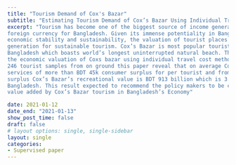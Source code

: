 ```yaml
---
title: "Tourism Demand of Cox's Bazar"
subtitle: "Estimating Tourism Demand of Cox’s Bazar Using Individual Travel Cost Method"
excerpt: "Tourism has become one of the biggest source of income generation, employment and
foreign currency for Bangladesh. Given its immense potentiality in Bangladesh for future
economic stability and sustainability, the valuation of tourist places is needed for policy
generation for sustainable tourism. Cox’s Bazar is most popular tourist destination in
Bangladesh which boasts world’s longest uninterrupted natural beach. This paper find out
the economic valuation of Coxs bazar using individual travel cost method. By collecting
246 tourist samples from on ground this paper reveal that on average Cox’s Bazar provides
services of more than BDT 45k consumer surplus for per tourist and from that consumer
surplus Cox’s Bazar’s recreational value is BDT 913 billion which is 3.31% of GDP of
Bangladesh. This result expected to recommend the policy makers to be cognizant about
value added by Cox’s Bazar tourism in Bangladesh’s Economy"

date: 2021-01-12
date_end: "2021-01-13"
show_post_time: false
draft: false
# layout options: single, single-sidebar
layout: single
categories:
- Supervised paper
---
```


